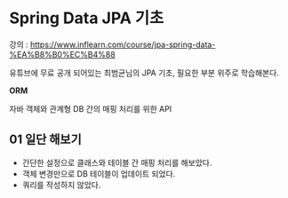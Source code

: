 # Spring Data JPA 기초



강의 : https://www.inflearn.com/course/jpa-spring-data-%EA%B8%B0%EC%B4%88

유튜브에 무료 공개 되어있는 최범균님의 JPA 기초, 필요한 부분 위주로 학습해본다.



**ORM**

자바 객체와 관계형 DB 간의 매핑 처리를 위한 API



## 01 일단 해보기

- 간단한 설정으로 클래스와 테이블 간 매핑 처리를 해보았다.
- 객체 변경만으로 DB 테이블이 업데이트 되었다.
- 쿼리를 작성하지 않았다.




